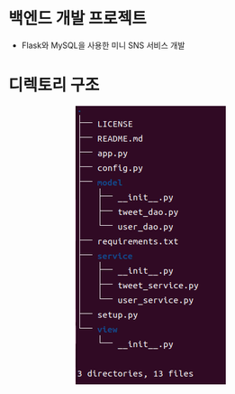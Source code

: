 # 백엔드 개발 프로젝트
- Flask와 MySQL을 사용한 미니 SNS 서비스 개발

# 디렉토리 구조
<p align=center> <img src="./images/dir_structure.png">
